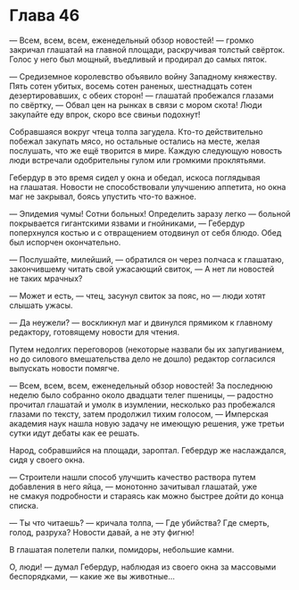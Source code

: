 # Глава 46

— Всем, всем, всем, еженедельный обзор новостей! — громко закричал глашатай на главной площади, раскручивая толстый свёрток. Голос у него был мощный, въедливый и продирал до самых пяток.

— Средиземное королевство объявило войну Западному княжеству. Пять сотен убитых, восемь сотен раненых, шестнадцать сотен дезертировавших, с обеих сторон! — глашатай пробежался глазами по свёртку, — Обвал цен на рынках в связи с мором скота! Люди закупайте еду впрок, скоро все свиньи подохнут!

Собравшаяся вокруг чтеца толпа загудела. Кто-то действительно побежал закупать мясо, но остальные остались на месте, желая послушать, что же ещё творится в мире. Каждую следующую новость люди встречали одобрительны гулом или громкими проклятьями.

Гебердур в это время сидел у окна и обедал, искоса поглядывая на глашатая. Новости не способствовали улучшению аппетита, но окна маг не закрывал, боясь упустить что-то важное.

— Эпидемия чумы! Сотни больных! Определить заразу легко — больной покрывается гигантскими язвами и гнойниками, — Гебердур поперхнулся костью и с отвращением отодвинул от себя блюдо. Обед был испорчен окончательно.

— Послушайте, милейший, — обратился он через полчаса к глашатаю, закончившему читать свой ужасающий свиток, — А нет ли новостей не таких мрачных?

— Может и есть, — чтец, засунул свиток за пояс, но — люди хотят слышать ужасы.

— Да неужели? — воскликнул маг и двинулся прямиком к главному редактору, готовящему новости для чтения.

Путем недолгих переговоров (некоторые назвали бы их запугиванием, но до силового вмешательства дело не дошло) редактор согласился выпускать новости помягче.

— Всем, всем, всем, еженедельный обзор новостей! За последнюю неделю было собранно около двадцати телег пшеницы, — радостно прочитал глашатай и умолк в изумлении, несколько раз пробежался глазами по тексту, затем продолжил тихим голосом, — Имперская академия наук нашла новую задачу не имеющую решения, уже третьи сутки идут дебаты как ее решать.

Народ, собравшийся на площади, зароптал. Гебердур же наслаждался, сидя у своего окна.

— Строители нашли способ улучшить качество раствора путем добавления в него яйца, — монотонно зачитывал глашатай, уже не смакуя подробности и стараясь как можно быстрее дойти до конца списка.

— Ты что читаешь? — кричала толпа, — Где убийства? Где смерть, голод, разруха? Новости давай, а не эту фигню!

В глашатая полетели палки, помидоры, небольшие камни.

О, люди! — думал Гебердур, наблюдая из своего окна за массовыми беспорядками, — какие же вы животные...
